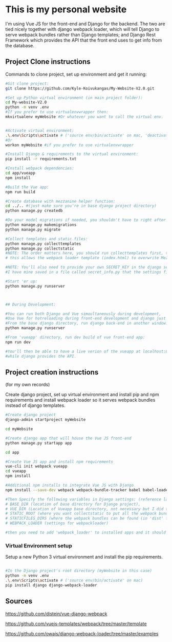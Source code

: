 # This is my personal website

I'm using Vue JS for the front-end and Django for the backend. The two are tied nicely together with django webpack loader, which will tell Django to serve webpack bundles rather than Django templates; and Django Rest Framework which provides the API that the front end uses to get info from the database. 

## Project Clone instructions

Commands to clone project, set up environment and get it running:
```bash
#Git clone project:
git clone https://github.com/Kyle-Koivukangas/My-Website-V2.0.git

#Set up Python virtual environment (in main project folder):
cd My-website-V2.0
python -m venv .env
#If you prefer to use virtualenvwrapper then:
mkvirtualenv myWebsite #Or whatever you want to call the virtual env.


#Activate virtual environment:
.\.env\Scripts\activate # ('source env/bin/activate' on mac, 'deactivate' will deactivate the virtual env.)
#Or 
workon myWebsite #if you prefer to use virtualenvwrapper

#Install Django & requirements to the virtual environment:
pip install -r requirements.txt

#Install webpack dependencies:
cd app/vueapp
npm install

#Build the Vue app:
npm run build

#Create database with mezzanine helper function:
cd ../.. #(just make sure you're in base django project directory)
python manage.py createdb

#Do your model migrations if needed, you shouldn't have to right after running createdb though.:
python manage.py makemigrations
python manage.py migrate

#Collect templates and static files:
python manage.py collecttemplates
python manage.py collectstatic
#NOTE: The order matters here, you should run collecttemplates first, then collectstatic;
# this allows the webpack loader template (index.html) to overwrite Mezzanines default index.html.

#NOTE: You'll also need to provide your own SECRET_KEY in the django settings, 
#I have mine saved in a file called secret_info.py that the settings file imports.

#Start 'er up:
python manage.py runserver



## During Development:

#You can run both Django and Vue simoultaneously during development, 
#Use Vue for hotreloading during front-end development and django just to supply the API.
#From the base django directory, run django back-end in another window:
python manage.py runserver

#From 'vueapp' directory, run dev build of vue front-end app:
npm run dev

#You'll then be able to have a live verion of the vueapp at localhost:8080
#while django provides the API.

```



## Project creation instructions 
(for my own records)

Create django project, set up virtual environment and install pip and npm requirements and install webpack loader so it serves webpack bundles instead of django templates.
```bash
#Create django project 
django-admin startproject myWebsite

cd myWebsite

#Create django app that will house the Vue JS front-end
python manage.py startapp app

cd app

#Create Vue JS app and install npm requirements
vue-cli init webpack vueapp
cd vueapp
npm install

#Additional npm installs to integrate Vue JS with Django
npm install --save-dev webpack webpack-bundle-tracker babel babel-loader

#Then Specify the following variables in Django settings: (reference latest local settings for examples)
# BASE_DIR (location of base directory for Django project), 
# VUE_DIR (Location of Vueapp base directory, not necessary but I did this for convenience),  
# STATIC_ROOT (where you want collectstatic to put all the webpack bundles that will be served),
# STATICFILES_DIRS (where the webpack bundles can be found (in 'dist' folder by default for Vue JS)), 
# WEBPACK_LOADER (settings for webpackloader)

#then you need to add 'webpack_loader' to installed apps and it should be good to go.
```

### Virtual Environment setup
Setup a new Python 3 virtual environment and install the pip requirements.
```bash

#In the Django project's root directory (myWebsite in this case)
python -m venv .env
.\.env\Scripts\activate # ('source env/bin/activate' on mac)
pip install django django-webpack-loader

```



## Sources 

https://github.com/djstein/vue-django-webpack

https://github.com/vuejs-templates/webpack/tree/master/template

https://github.com/owais/django-webpack-loader/tree/master/examples

